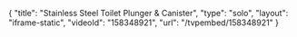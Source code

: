{
    "title": "Stainless Steel Toilet Plunger & Canister",
    "type": "solo",
    "layout": "iframe-static",
    "videoId": "158348921",
    "url": "\/tvpembed\/158348921"
}